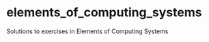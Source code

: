 elements_of_computing_systems
=============================

Solutions to exercises in Elements of Computing Systems
